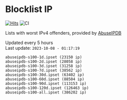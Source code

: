 # Blocklist IP

[![Hits](https://hits.seeyoufarm.com/api/count/incr/badge.svg?url=https%3A%2F%2Fgithub.com%2Fborestad%2Fblocklist-ip%2F&count_bg=%2379C83D&title_bg=%23555555&icon=&icon_color=%23E7E7E7&title=hits&edge_flat=false)](https://hits.seeyoufarm.com)  ![CI](https://img.shields.io/github/workflow/status/borestad/blocklist-ip/CI?style=flat-square)

Lists with worst IPv4 offenders, provided by [AbuseIPDB](https://www.abuseipdb.com/)

<!-- FOOTER-PLACEHOLDER -->
Updated every 5 hours<br>
Last update: `2023-10-08 - 01:17:19`
```
abuseipdb-s100-1d.ipset (23150 ip)
abuseipdb-s100-2d.ipset (28058 ip)
abuseipdb-s100-3d.ipset (31258 ip)
abuseipdb-s100-7d.ipset (38562 ip)
abuseipdb-s100-30d.ipset (63402 ip)
abuseipdb-s100-60d.ipset (88504 ip)
abuseipdb-s100-90d.ipset (113153 ip)
abuseipdb-s100-120d.ipset (126463 ip)
abuseipdb-s100-all.ipset (386202 ip)
```
